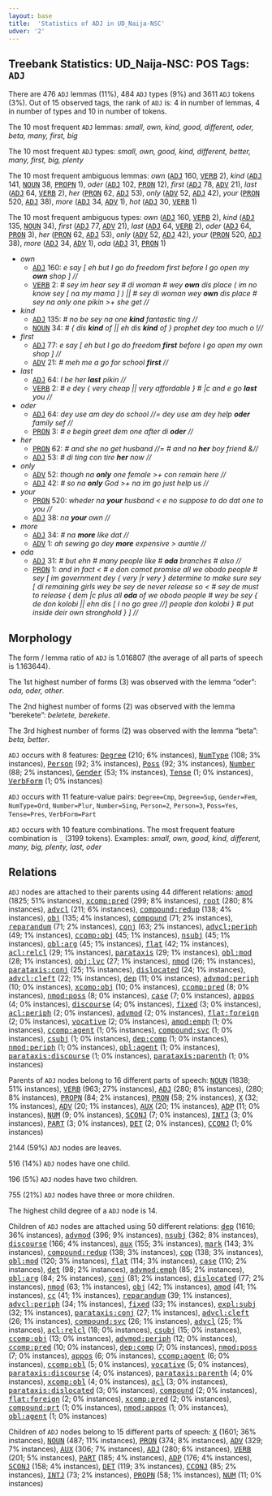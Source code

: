 ```yaml
---
layout: base
title:  'Statistics of ADJ in UD_Naija-NSC'
udver: '2'
---
```


## Treebank Statistics: UD_Naija-NSC: POS Tags: `ADJ`

There are 476 `ADJ` lemmas (11%), 484 `ADJ` types (9%) and 3611 `ADJ` tokens (3%).
Out of 15 observed tags, the rank of `ADJ` is: 4 in number of lemmas, 4 in number of types and 10 in number of tokens.

The 10 most frequent `ADJ` lemmas: <em>small, own, kind, good, different, oder, beta, many, first, big</em>

The 10 most frequent `ADJ` types:  <em>small, own, good, kind, different, better, many, first, big, plenty</em>

The 10 most frequent ambiguous lemmas: <em>own</em> (<tt><a href="pcm_nsc-pos-ADJ.html">ADJ</a></tt> 160, <tt><a href="pcm_nsc-pos-VERB.html">VERB</a></tt> 2), <em>kind</em> (<tt><a href="pcm_nsc-pos-ADJ.html">ADJ</a></tt> 141, <tt><a href="pcm_nsc-pos-NOUN.html">NOUN</a></tt> 38, <tt><a href="pcm_nsc-pos-PROPN.html">PROPN</a></tt> 1), <em>oder</em> (<tt><a href="pcm_nsc-pos-ADJ.html">ADJ</a></tt> 102, <tt><a href="pcm_nsc-pos-PRON.html">PRON</a></tt> 12), <em>first</em> (<tt><a href="pcm_nsc-pos-ADJ.html">ADJ</a></tt> 78, <tt><a href="pcm_nsc-pos-ADV.html">ADV</a></tt> 21), <em>last</em> (<tt><a href="pcm_nsc-pos-ADJ.html">ADJ</a></tt> 64, <tt><a href="pcm_nsc-pos-VERB.html">VERB</a></tt> 2), <em>her</em> (<tt><a href="pcm_nsc-pos-PRON.html">PRON</a></tt> 62, <tt><a href="pcm_nsc-pos-ADJ.html">ADJ</a></tt> 53), <em>only</em> (<tt><a href="pcm_nsc-pos-ADV.html">ADV</a></tt> 52, <tt><a href="pcm_nsc-pos-ADJ.html">ADJ</a></tt> 42), <em>your</em> (<tt><a href="pcm_nsc-pos-PRON.html">PRON</a></tt> 520, <tt><a href="pcm_nsc-pos-ADJ.html">ADJ</a></tt> 38), <em>more</em> (<tt><a href="pcm_nsc-pos-ADJ.html">ADJ</a></tt> 34, <tt><a href="pcm_nsc-pos-ADV.html">ADV</a></tt> 1), <em>hot</em> (<tt><a href="pcm_nsc-pos-ADJ.html">ADJ</a></tt> 30, <tt><a href="pcm_nsc-pos-VERB.html">VERB</a></tt> 1)

The 10 most frequent ambiguous types:  <em>own</em> (<tt><a href="pcm_nsc-pos-ADJ.html">ADJ</a></tt> 160, <tt><a href="pcm_nsc-pos-VERB.html">VERB</a></tt> 2), <em>kind</em> (<tt><a href="pcm_nsc-pos-ADJ.html">ADJ</a></tt> 135, <tt><a href="pcm_nsc-pos-NOUN.html">NOUN</a></tt> 34), <em>first</em> (<tt><a href="pcm_nsc-pos-ADJ.html">ADJ</a></tt> 77, <tt><a href="pcm_nsc-pos-ADV.html">ADV</a></tt> 21), <em>last</em> (<tt><a href="pcm_nsc-pos-ADJ.html">ADJ</a></tt> 64, <tt><a href="pcm_nsc-pos-VERB.html">VERB</a></tt> 2), <em>oder</em> (<tt><a href="pcm_nsc-pos-ADJ.html">ADJ</a></tt> 64, <tt><a href="pcm_nsc-pos-PRON.html">PRON</a></tt> 3), <em>her</em> (<tt><a href="pcm_nsc-pos-PRON.html">PRON</a></tt> 62, <tt><a href="pcm_nsc-pos-ADJ.html">ADJ</a></tt> 53), <em>only</em> (<tt><a href="pcm_nsc-pos-ADV.html">ADV</a></tt> 52, <tt><a href="pcm_nsc-pos-ADJ.html">ADJ</a></tt> 42), <em>your</em> (<tt><a href="pcm_nsc-pos-PRON.html">PRON</a></tt> 520, <tt><a href="pcm_nsc-pos-ADJ.html">ADJ</a></tt> 38), <em>more</em> (<tt><a href="pcm_nsc-pos-ADJ.html">ADJ</a></tt> 34, <tt><a href="pcm_nsc-pos-ADV.html">ADV</a></tt> 1), <em>oda</em> (<tt><a href="pcm_nsc-pos-ADJ.html">ADJ</a></tt> 31, <tt><a href="pcm_nsc-pos-PRON.html">PRON</a></tt> 1)


* <em>own</em>
  * <tt><a href="pcm_nsc-pos-ADJ.html">ADJ</a></tt> 160: <em>e say [ eh but I go do freedom first before I go open my <b>own</b> shop ] //</em>
  * <tt><a href="pcm_nsc-pos-VERB.html">VERB</a></tt> 2: <em># sey im hear sey # di woman # wey <b>own</b> dis place ( im no know sey [ na my mama ] ) || # sey di woman wey <b>own</b> dis place # sey na only one pikin >+ she get //</em>
* <em>kind</em>
  * <tt><a href="pcm_nsc-pos-ADJ.html">ADJ</a></tt> 135: <em># no be sey na one <b>kind</b> fantastic ting //</em>
  * <tt><a href="pcm_nsc-pos-NOUN.html">NOUN</a></tt> 34: <em># { dis <b>kind</b> of || eh dis <b>kind</b> of } prophet dey too much o !//</em>
* <em>first</em>
  * <tt><a href="pcm_nsc-pos-ADJ.html">ADJ</a></tt> 77: <em>e say [ eh but I go do freedom <b>first</b> before I go open my own shop ] //</em>
  * <tt><a href="pcm_nsc-pos-ADV.html">ADV</a></tt> 21: <em># meh me a go for school <b>first</b> //</em>
* <em>last</em>
  * <tt><a href="pcm_nsc-pos-ADJ.html">ADJ</a></tt> 64: <em>I be her <b>last</b> pikin //</em>
  * <tt><a href="pcm_nsc-pos-VERB.html">VERB</a></tt> 2: <em># e dey { very cheap || very affordable } # |c and e go <b>last</b> you //</em>
* <em>oder</em>
  * <tt><a href="pcm_nsc-pos-ADJ.html">ADJ</a></tt> 64: <em>dey use am dey do school //= dey use am dey help <b>oder</b> family sef //</em>
  * <tt><a href="pcm_nsc-pos-PRON.html">PRON</a></tt> 3: <em># e begin greet dem one after di <b>oder</b> //</em>
* <em>her</em>
  * <tt><a href="pcm_nsc-pos-PRON.html">PRON</a></tt> 62: <em># and she no get husband //= # and na <b>her</b> boy friend &//</em>
  * <tt><a href="pcm_nsc-pos-ADJ.html">ADJ</a></tt> 53: <em># di ting con tire <b>her</b> now //</em>
* <em>only</em>
  * <tt><a href="pcm_nsc-pos-ADV.html">ADV</a></tt> 52: <em>though na <b>only</b> one female >+ con remain here //</em>
  * <tt><a href="pcm_nsc-pos-ADJ.html">ADJ</a></tt> 42: <em># so na <b>only</b> God >+ na im go just help us //</em>
* <em>your</em>
  * <tt><a href="pcm_nsc-pos-PRON.html">PRON</a></tt> 520: <em>wheder na <b>your</b> husband < e no suppose to do dat one to you //</em>
  * <tt><a href="pcm_nsc-pos-ADJ.html">ADJ</a></tt> 38: <em>na <b>your</b> own //</em>
* <em>more</em>
  * <tt><a href="pcm_nsc-pos-ADJ.html">ADJ</a></tt> 34: <em># na <b>more</b> like dat //</em>
  * <tt><a href="pcm_nsc-pos-ADV.html">ADV</a></tt> 1: <em>ah sewing go dey <b>more</b> expensive > auntie //</em>
* <em>oda</em>
  * <tt><a href="pcm_nsc-pos-ADJ.html">ADJ</a></tt> 31: <em># but ehn # many people like # <b>oda</b> branches # also //</em>
  * <tt><a href="pcm_nsc-pos-PRON.html">PRON</a></tt> 1: <em>and in fact < # e don comot promise all we obodo people # sey [ im government dey { very |r very } determine to make sure sey [ di remaining girls wey be sey de never release so < # sey de must to release { dem |c plus all <b>oda</b> of we obodo people # wey be sey { de don kolobi || ehn dis [ I no go gree //] people don kolobi } # put inside deir own stronghold } ] //</em>

## Morphology

The form / lemma ratio of `ADJ` is 1.016807 (the average of all parts of speech is 1.163644).

The 1st highest number of forms (3) was observed with the lemma “oder”: <em>oda, oder, other</em>.

The 2nd highest number of forms (2) was observed with the lemma “berekete”: <em>beletete, berekete</em>.

The 3rd highest number of forms (2) was observed with the lemma “beta”: <em>beta, better</em>.

`ADJ` occurs with 8 features: <tt><a href="pcm_nsc-feat-Degree.html">Degree</a></tt> (210; 6% instances), <tt><a href="pcm_nsc-feat-NumType.html">NumType</a></tt> (108; 3% instances), <tt><a href="pcm_nsc-feat-Person.html">Person</a></tt> (92; 3% instances), <tt><a href="pcm_nsc-feat-Poss.html">Poss</a></tt> (92; 3% instances), <tt><a href="pcm_nsc-feat-Number.html">Number</a></tt> (88; 2% instances), <tt><a href="pcm_nsc-feat-Gender.html">Gender</a></tt> (53; 1% instances), <tt><a href="pcm_nsc-feat-Tense.html">Tense</a></tt> (1; 0% instances), <tt><a href="pcm_nsc-feat-VerbForm.html">VerbForm</a></tt> (1; 0% instances)

`ADJ` occurs with 11 feature-value pairs: `Degree=Cmp`, `Degree=Sup`, `Gender=Fem`, `NumType=Ord`, `Number=Plur`, `Number=Sing`, `Person=2`, `Person=3`, `Poss=Yes`, `Tense=Pres`, `VerbForm=Part`

`ADJ` occurs with 10 feature combinations.
The most frequent feature combination is `_` (3199 tokens).
Examples: <em>small, own, good, kind, different, many, big, plenty, last, oder</em>


## Relations

`ADJ` nodes are attached to their parents using 44 different relations: <tt><a href="pcm_nsc-dep-amod.html">amod</a></tt> (1825; 51% instances), <tt><a href="pcm_nsc-dep-xcomp-pred.html">xcomp:pred</a></tt> (299; 8% instances), <tt><a href="pcm_nsc-dep-root.html">root</a></tt> (280; 8% instances), <tt><a href="pcm_nsc-dep-advcl.html">advcl</a></tt> (211; 6% instances), <tt><a href="pcm_nsc-dep-compound-redup.html">compound:redup</a></tt> (138; 4% instances), <tt><a href="pcm_nsc-dep-obj.html">obj</a></tt> (135; 4% instances), <tt><a href="pcm_nsc-dep-compound.html">compound</a></tt> (71; 2% instances), <tt><a href="pcm_nsc-dep-reparandum.html">reparandum</a></tt> (71; 2% instances), <tt><a href="pcm_nsc-dep-conj.html">conj</a></tt> (63; 2% instances), <tt><a href="pcm_nsc-dep-advcl-periph.html">advcl:periph</a></tt> (49; 1% instances), <tt><a href="pcm_nsc-dep-ccomp-obj.html">ccomp:obj</a></tt> (45; 1% instances), <tt><a href="pcm_nsc-dep-nsubj.html">nsubj</a></tt> (45; 1% instances), <tt><a href="pcm_nsc-dep-obl-arg.html">obl:arg</a></tt> (45; 1% instances), <tt><a href="pcm_nsc-dep-flat.html">flat</a></tt> (42; 1% instances), <tt><a href="pcm_nsc-dep-acl-relcl.html">acl:relcl</a></tt> (29; 1% instances), <tt><a href="pcm_nsc-dep-parataxis.html">parataxis</a></tt> (29; 1% instances), <tt><a href="pcm_nsc-dep-obl-mod.html">obl:mod</a></tt> (28; 1% instances), <tt><a href="pcm_nsc-dep-obj-lvc.html">obj:lvc</a></tt> (27; 1% instances), <tt><a href="pcm_nsc-dep-nmod.html">nmod</a></tt> (26; 1% instances), <tt><a href="pcm_nsc-dep-parataxis-conj.html">parataxis:conj</a></tt> (25; 1% instances), <tt><a href="pcm_nsc-dep-dislocated.html">dislocated</a></tt> (24; 1% instances), <tt><a href="pcm_nsc-dep-advcl-cleft.html">advcl:cleft</a></tt> (22; 1% instances), <tt><a href="pcm_nsc-dep-dep.html">dep</a></tt> (11; 0% instances), <tt><a href="pcm_nsc-dep-advmod-periph.html">advmod:periph</a></tt> (10; 0% instances), <tt><a href="pcm_nsc-dep-xcomp-obj.html">xcomp:obj</a></tt> (10; 0% instances), <tt><a href="pcm_nsc-dep-ccomp-pred.html">ccomp:pred</a></tt> (8; 0% instances), <tt><a href="pcm_nsc-dep-nmod-poss.html">nmod:poss</a></tt> (8; 0% instances), <tt><a href="pcm_nsc-dep-case.html">case</a></tt> (7; 0% instances), <tt><a href="pcm_nsc-dep-appos.html">appos</a></tt> (4; 0% instances), <tt><a href="pcm_nsc-dep-discourse.html">discourse</a></tt> (4; 0% instances), <tt><a href="pcm_nsc-dep-fixed.html">fixed</a></tt> (3; 0% instances), <tt><a href="pcm_nsc-dep-acl-periph.html">acl:periph</a></tt> (2; 0% instances), <tt><a href="pcm_nsc-dep-advmod.html">advmod</a></tt> (2; 0% instances), <tt><a href="pcm_nsc-dep-flat-foreign.html">flat:foreign</a></tt> (2; 0% instances), <tt><a href="pcm_nsc-dep-vocative.html">vocative</a></tt> (2; 0% instances), <tt><a href="pcm_nsc-dep-amod-emph.html">amod:emph</a></tt> (1; 0% instances), <tt><a href="pcm_nsc-dep-ccomp-agent.html">ccomp:agent</a></tt> (1; 0% instances), <tt><a href="pcm_nsc-dep-compound-svc.html">compound:svc</a></tt> (1; 0% instances), <tt><a href="pcm_nsc-dep-csubj.html">csubj</a></tt> (1; 0% instances), <tt><a href="pcm_nsc-dep-dep-comp.html">dep:comp</a></tt> (1; 0% instances), <tt><a href="pcm_nsc-dep-nmod-periph.html">nmod:periph</a></tt> (1; 0% instances), <tt><a href="pcm_nsc-dep-obl-agent.html">obl:agent</a></tt> (1; 0% instances), <tt><a href="pcm_nsc-dep-parataxis-discourse.html">parataxis:discourse</a></tt> (1; 0% instances), <tt><a href="pcm_nsc-dep-parataxis-parenth.html">parataxis:parenth</a></tt> (1; 0% instances)

Parents of `ADJ` nodes belong to 16 different parts of speech: <tt><a href="pcm_nsc-pos-NOUN.html">NOUN</a></tt> (1838; 51% instances), <tt><a href="pcm_nsc-pos-VERB.html">VERB</a></tt> (963; 27% instances), <tt><a href="pcm_nsc-pos-ADJ.html">ADJ</a></tt> (280; 8% instances),  (280; 8% instances), <tt><a href="pcm_nsc-pos-PROPN.html">PROPN</a></tt> (84; 2% instances), <tt><a href="pcm_nsc-pos-PRON.html">PRON</a></tt> (58; 2% instances), <tt><a href="pcm_nsc-pos-X.html">X</a></tt> (32; 1% instances), <tt><a href="pcm_nsc-pos-ADV.html">ADV</a></tt> (20; 1% instances), <tt><a href="pcm_nsc-pos-AUX.html">AUX</a></tt> (20; 1% instances), <tt><a href="pcm_nsc-pos-ADP.html">ADP</a></tt> (11; 0% instances), <tt><a href="pcm_nsc-pos-NUM.html">NUM</a></tt> (9; 0% instances), <tt><a href="pcm_nsc-pos-SCONJ.html">SCONJ</a></tt> (7; 0% instances), <tt><a href="pcm_nsc-pos-INTJ.html">INTJ</a></tt> (3; 0% instances), <tt><a href="pcm_nsc-pos-PART.html">PART</a></tt> (3; 0% instances), <tt><a href="pcm_nsc-pos-DET.html">DET</a></tt> (2; 0% instances), <tt><a href="pcm_nsc-pos-CCONJ.html">CCONJ</a></tt> (1; 0% instances)

2144 (59%) `ADJ` nodes are leaves.

516 (14%) `ADJ` nodes have one child.

196 (5%) `ADJ` nodes have two children.

755 (21%) `ADJ` nodes have three or more children.

The highest child degree of a `ADJ` node is 14.

Children of `ADJ` nodes are attached using 50 different relations: <tt><a href="pcm_nsc-dep-dep.html">dep</a></tt> (1616; 36% instances), <tt><a href="pcm_nsc-dep-advmod.html">advmod</a></tt> (396; 9% instances), <tt><a href="pcm_nsc-dep-nsubj.html">nsubj</a></tt> (362; 8% instances), <tt><a href="pcm_nsc-dep-discourse.html">discourse</a></tt> (166; 4% instances), <tt><a href="pcm_nsc-dep-aux.html">aux</a></tt> (155; 3% instances), <tt><a href="pcm_nsc-dep-mark.html">mark</a></tt> (143; 3% instances), <tt><a href="pcm_nsc-dep-compound-redup.html">compound:redup</a></tt> (138; 3% instances), <tt><a href="pcm_nsc-dep-cop.html">cop</a></tt> (138; 3% instances), <tt><a href="pcm_nsc-dep-obl-mod.html">obl:mod</a></tt> (120; 3% instances), <tt><a href="pcm_nsc-dep-flat.html">flat</a></tt> (114; 3% instances), <tt><a href="pcm_nsc-dep-case.html">case</a></tt> (110; 2% instances), <tt><a href="pcm_nsc-dep-det.html">det</a></tt> (98; 2% instances), <tt><a href="pcm_nsc-dep-advmod-emph.html">advmod:emph</a></tt> (85; 2% instances), <tt><a href="pcm_nsc-dep-obl-arg.html">obl:arg</a></tt> (84; 2% instances), <tt><a href="pcm_nsc-dep-conj.html">conj</a></tt> (81; 2% instances), <tt><a href="pcm_nsc-dep-dislocated.html">dislocated</a></tt> (77; 2% instances), <tt><a href="pcm_nsc-dep-nmod.html">nmod</a></tt> (63; 1% instances), <tt><a href="pcm_nsc-dep-obj.html">obj</a></tt> (42; 1% instances), <tt><a href="pcm_nsc-dep-amod.html">amod</a></tt> (41; 1% instances), <tt><a href="pcm_nsc-dep-cc.html">cc</a></tt> (41; 1% instances), <tt><a href="pcm_nsc-dep-reparandum.html">reparandum</a></tt> (39; 1% instances), <tt><a href="pcm_nsc-dep-advcl-periph.html">advcl:periph</a></tt> (34; 1% instances), <tt><a href="pcm_nsc-dep-fixed.html">fixed</a></tt> (33; 1% instances), <tt><a href="pcm_nsc-dep-expl-subj.html">expl:subj</a></tt> (32; 1% instances), <tt><a href="pcm_nsc-dep-parataxis-conj.html">parataxis:conj</a></tt> (27; 1% instances), <tt><a href="pcm_nsc-dep-advcl-cleft.html">advcl:cleft</a></tt> (26; 1% instances), <tt><a href="pcm_nsc-dep-compound-svc.html">compound:svc</a></tt> (26; 1% instances), <tt><a href="pcm_nsc-dep-advcl.html">advcl</a></tt> (25; 1% instances), <tt><a href="pcm_nsc-dep-acl-relcl.html">acl:relcl</a></tt> (18; 0% instances), <tt><a href="pcm_nsc-dep-csubj.html">csubj</a></tt> (15; 0% instances), <tt><a href="pcm_nsc-dep-ccomp-obj.html">ccomp:obj</a></tt> (13; 0% instances), <tt><a href="pcm_nsc-dep-advmod-periph.html">advmod:periph</a></tt> (12; 0% instances), <tt><a href="pcm_nsc-dep-ccomp-pred.html">ccomp:pred</a></tt> (10; 0% instances), <tt><a href="pcm_nsc-dep-dep-comp.html">dep:comp</a></tt> (7; 0% instances), <tt><a href="pcm_nsc-dep-nmod-poss.html">nmod:poss</a></tt> (7; 0% instances), <tt><a href="pcm_nsc-dep-appos.html">appos</a></tt> (6; 0% instances), <tt><a href="pcm_nsc-dep-ccomp-agent.html">ccomp:agent</a></tt> (6; 0% instances), <tt><a href="pcm_nsc-dep-ccomp-obl.html">ccomp:obl</a></tt> (5; 0% instances), <tt><a href="pcm_nsc-dep-vocative.html">vocative</a></tt> (5; 0% instances), <tt><a href="pcm_nsc-dep-parataxis-discourse.html">parataxis:discourse</a></tt> (4; 0% instances), <tt><a href="pcm_nsc-dep-parataxis-parenth.html">parataxis:parenth</a></tt> (4; 0% instances), <tt><a href="pcm_nsc-dep-xcomp-obl.html">xcomp:obl</a></tt> (4; 0% instances), <tt><a href="pcm_nsc-dep-acl.html">acl</a></tt> (3; 0% instances), <tt><a href="pcm_nsc-dep-parataxis-dislocated.html">parataxis:dislocated</a></tt> (3; 0% instances), <tt><a href="pcm_nsc-dep-compound.html">compound</a></tt> (2; 0% instances), <tt><a href="pcm_nsc-dep-flat-foreign.html">flat:foreign</a></tt> (2; 0% instances), <tt><a href="pcm_nsc-dep-xcomp-pred.html">xcomp:pred</a></tt> (2; 0% instances), <tt><a href="pcm_nsc-dep-compound-prt.html">compound:prt</a></tt> (1; 0% instances), <tt><a href="pcm_nsc-dep-nmod-appos.html">nmod:appos</a></tt> (1; 0% instances), <tt><a href="pcm_nsc-dep-obl-agent.html">obl:agent</a></tt> (1; 0% instances)

Children of `ADJ` nodes belong to 15 different parts of speech: <tt><a href="pcm_nsc-pos-X.html">X</a></tt> (1601; 36% instances), <tt><a href="pcm_nsc-pos-NOUN.html">NOUN</a></tt> (487; 11% instances), <tt><a href="pcm_nsc-pos-PRON.html">PRON</a></tt> (374; 8% instances), <tt><a href="pcm_nsc-pos-ADV.html">ADV</a></tt> (329; 7% instances), <tt><a href="pcm_nsc-pos-AUX.html">AUX</a></tt> (306; 7% instances), <tt><a href="pcm_nsc-pos-ADJ.html">ADJ</a></tt> (280; 6% instances), <tt><a href="pcm_nsc-pos-VERB.html">VERB</a></tt> (201; 5% instances), <tt><a href="pcm_nsc-pos-PART.html">PART</a></tt> (185; 4% instances), <tt><a href="pcm_nsc-pos-ADP.html">ADP</a></tt> (176; 4% instances), <tt><a href="pcm_nsc-pos-SCONJ.html">SCONJ</a></tt> (158; 4% instances), <tt><a href="pcm_nsc-pos-DET.html">DET</a></tt> (119; 3% instances), <tt><a href="pcm_nsc-pos-CCONJ.html">CCONJ</a></tt> (85; 2% instances), <tt><a href="pcm_nsc-pos-INTJ.html">INTJ</a></tt> (73; 2% instances), <tt><a href="pcm_nsc-pos-PROPN.html">PROPN</a></tt> (58; 1% instances), <tt><a href="pcm_nsc-pos-NUM.html">NUM</a></tt> (11; 0% instances)

